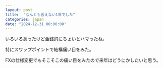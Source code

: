 ```yaml
---
layout: post
title:  "なんとも言えない1年でした"
categories: japan
date: "2024-12-31 00:00:00"
---
```


いろいろあったけど金銭的にちょいとハマったね。

特にスワップポイントで結構痛い目をみた。

FXの仕様変更でもそこそこの痛い目をみたので来年はどうにかしたいと思う。
